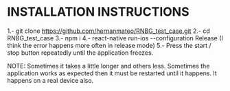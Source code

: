 # INSTALLATION INSTRUCTIONS

1.- git clone https://github.com/hernanmateo/RNBG_test_case.git
2.- cd RNBG_test_case
3.- npm i
4.- react-native run-ios --configuration Release  (I think the error happens more often in release mode)
5.- Press the start / stop button repeatedly until the application freezes. 

NOTE: Sometimes it takes a little longer and others less. Sometimes the application works as expected then it must be restarted until it happens. It happens on a real device also.